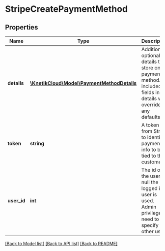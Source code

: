 # StripeCreatePaymentMethod

## Properties
Name | Type | Description | Notes
------------ | ------------- | ------------- | -------------
**details** | [**\KnetikCloud\Model\PaymentMethodDetails**](PaymentMethodDetails.md) | Additional optional details to store on the payment method. If included, all fields in the details will override any defaults | [optional] 
**token** | **string** | A token from Stripe to identify payment info to be tied to the customer | 
**user_id** | **int** | The id of the user, if null the logged in user is used. Admin privilege need to specify other users | [optional] 

[[Back to Model list]](../README.md#documentation-for-models) [[Back to API list]](../README.md#documentation-for-api-endpoints) [[Back to README]](../README.md)



